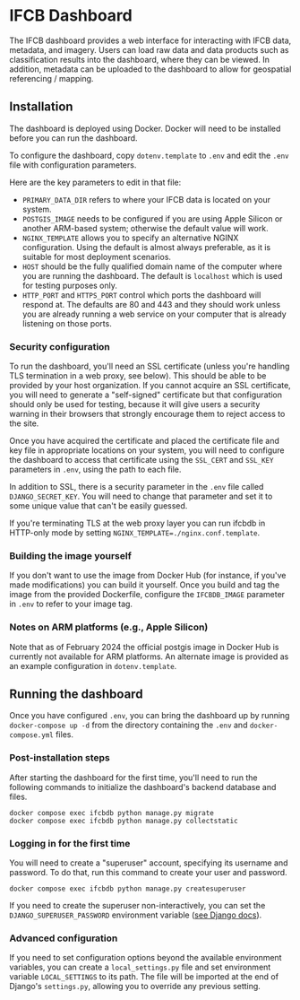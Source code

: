 # IFCB Dashboard

The IFCB dashboard provides a web interface for interacting with IFCB data, metadata, and imagery.
Users can load raw data and data products such as classification results into the dashboard, where they can be viewed.
In addition, metadata can be uploaded to the dashboard to allow for geospatial referencing / mapping.

## Installation

The dashboard is deployed using Docker. Docker will need to be installed before you can run the dashboard.

To configure the dashboard, copy `dotenv.template` to `.env` and edit the `.env` file with configuration parameters.

Here are the key parameters to edit in that file:

* `PRIMARY_DATA_DIR` refers to where your IFCB data is located on your system.
* `POSTGIS_IMAGE` needs to be configured if you are using Apple Silicon or another ARM-based system; otherwise the default value will work.
* `NGINX_TEMPLATE` allows you to specify an alternative NGINX configuration. Using the default is almost always preferable, as it is suitable for most deployment scenarios.
* `HOST` should be the fully qualified domain name of the computer where you are running the dashboard. The default is `localhost` which is used for testing purposes only.
* `HTTP_PORT` and `HTTPS_PORT` control which ports the dashboard will respond at. The defaults are 80 and 443 and they should work unless you are already running a web service on your computer that is already listening on those ports.

### Security configuration

To run the dashboard, you'll need an SSL certificate (unless you're handling TLS termination in a web proxy, see below). This should be able to be provided by your host organization. If you cannot acquire an SSL certificate, you will need to generate a "self-signed" certificate but that configuration should only be used for testing, because it will give users a security warning in their browsers that strongly encourage them to reject access to the site.

Once you have acquired the certificate and placed the certificate file and key file in appropriate locations on your system, you will need to configure the dashboard to access that certificate using the `SSL_CERT` and `SSL_KEY` parameters in `.env`, using the path to each file.

In addition to SSL, there is a security parameter in the `.env` file called `DJANGO_SECRET_KEY`. You will need to change that parameter and set it to some unique value that can't be easily guessed.

If you're terminating TLS at the web proxy layer you can run ifcbdb in HTTP-only mode by setting `NGINX_TEMPLATE=./nginx.conf.template`.

### Building the image yourself

If you don't want to use the image from Docker Hub (for instance, if you've made modifications) you can build it yourself. Once you build and tag the image from the provided Dockerfile, configure the `IFCBDB_IMAGE` parameter in `.env` to refer to your image tag.

### Notes on ARM platforms (e.g., Apple Silicon)

Note that as of February 2024 the official postgis image in Docker Hub is currently not available for ARM platforms. An alternate image is provided as an example configuration in `dotenv.template`.

## Running the dashboard

Once you have configured `.env`, you can bring the dashboard up by running `docker-compose up -d` from the directory containing the `.env` and `docker-compose.yml` files.

### Post-installation steps

After starting the dashboard for the first time, you'll need to run the following commands to initialize the dashboard's backend database and files.

```
docker compose exec ifcbdb python manage.py migrate
docker compose exec ifcbdb python manage.py collectstatic
```

### Logging in for the first time

You will need to create a "superuser" account, specifying its username and password. To do that, run this command to create your user and password.

```
docker compose exec ifcbdb python manage.py createsuperuser
```

If you need to create the superuser non-interactively, you can set the `DJANGO_SUPERUSER_PASSWORD` environment variable
([see Django docs](https://docs.djangoproject.com/en/5.0/ref/django-admin/#envvar-DJANGO_SUPERUSER_PASSWORD)).

### Advanced configuration

If you need to set configuration options beyond the available environment variables, you can create a
`local_settings.py` file and set environment variable `LOCAL_SETTINGS` to its path. The file will
be imported at the end of Django's `settings.py`, allowing you to override any previous setting.
